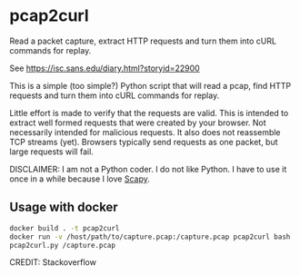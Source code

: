 # pcap2curl
Read a packet capture, extract HTTP requests and turn them into cURL commands for replay.

See https://isc.sans.edu/diary.html?storyid=22900

This is a simple (too simple?) Python script that will read a pcap, find HTTP requests and turn them into cURL commands for replay.

Little effort is made to verify that the requests are valid. This is intended to extract well formed requests that were created by your browser. Not necessarily intended for malicious requests. It also does not reassemble TCP streams (yet). Browsers typically send requests as one packet, but large requests will fail.

DISCLAIMER: I am not a Python coder. I do not like Python. I have to use it once in a while because I love [Scapy](http://www.secdev.org/projects/scapy/).

## Usage with docker
```sh
docker build . -t pcap2curl
docker run -v /host/path/to/capture.pcap:/capture.pcap pcap2curl bash
pcap2curl.py /capture.pcap
```

CREDIT: Stackoverflow

